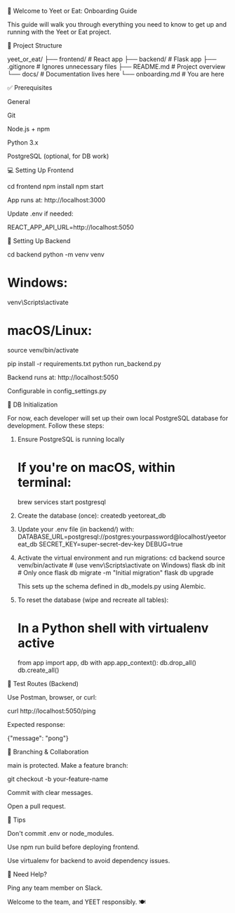 👋 Welcome to Yeet or Eat: Onboarding Guide

This guide will walk you through everything you need to know to get up and running with the Yeet or Eat project.

📁 Project Structure

yeet_or_eat/
├── frontend/        # React app
├── backend/         # Flask app
├── .gitignore       # Ignores unnecessary files
├── README.md        # Project overview
└── docs/            # Documentation lives here
    └── onboarding.md  # You are here

✅ Prerequisites

General

Git

Node.js + npm

Python 3.x

PostgreSQL (optional, for DB work)

💻 Setting Up Frontend

cd frontend
npm install
npm start

App runs at: http://localhost:3000

Update .env if needed:

REACT_APP_API_URL=http://localhost:5050

🐍 Setting Up Backend

cd backend
python -m venv venv
# Windows:
venv\Scripts\activate
# macOS/Linux:
source venv/bin/activate

pip install -r requirements.txt
python run_backend.py

Backend runs at: http://localhost:5050

Configurable in config_settings.py

🧬 DB Initialization

For now, each developer will set up their own local PostgreSQL database for development. Follow these steps:

1. Ensure PostgreSQL is running locally
    # If you're on macOS, within terminal:
    brew services start postgresql

2. Create the database (once):
    createdb yeetoreat_db

3. Update your .env file (in backend/) with:
    DATABASE_URL=postgresql://postgres:yourpassword@localhost/yeetoreat_db
    SECRET_KEY=super-secret-dev-key
    DEBUG=true

4. Activate the virtual environment and run migrations:
    cd backend
    source venv/bin/activate  # (use venv\Scripts\activate on Windows)
    flask db init             # Only once
    flask db migrate -m "Initial migration"
    flask db upgrade

    This sets up the schema defined in db_models.py using Alembic.

5. To reset the database (wipe and recreate all tables):
    # In a Python shell with virtualenv active
    from app import app, db
    with app.app_context():
        db.drop_all()
        db.create_all()

🧪 Test Routes (Backend)

Use Postman, browser, or curl:

curl http://localhost:5050/ping

Expected response:

{"message": "pong"}

🌱 Branching & Collaboration

main is protected. Make a feature branch:

git checkout -b your-feature-name

Commit with clear messages.

Open a pull request.

📌 Tips

Don't commit .env or node_modules.

Use npm run build before deploying frontend.

Use virtualenv for backend to avoid dependency issues.

🙌 Need Help?

Ping any team member on Slack.

Welcome to the team, and YEET responsibly. 🍽️